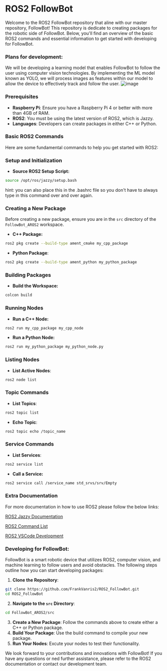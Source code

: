 # ROS2 FollowBot
Welcome to the ROS2 FollowBot repository that aline with our master repository, FollowBot! This repository
is dedicate to creating packages for the robotic side of FollowBot. Below, you'll find an overview of the basic ROS2 
commands and essential information to get started with developing for FollowBot.


### Plans for development:
We will be developing a learning model that enables FollowBot to follow the user using computer vision technologies. By implementing the ML model known as YOLO, we will process images as features within our model to allow the device to effectively track and follow the user.
![image](https://github.com/user-attachments/assets/7a8ff793-b6cc-4f62-8e2a-382b5d100884)

### Prerequisites
* **Raspberry Pi**: Ensure you have a Raspberry Pi 4 or better with more than 4GB of RAM.
* **ROS2**: You must be using the latest version of ROS2, which is Jazzy.
* **Languages**: Developers can create packages in either C++ or Python.

### Basic ROS2 Commands
Here are some fundamental commands to help you get started with ROS2:

### Setup and Initialization
* **Source ROS2 Setup Script:**
```bash
source /opt/ros/jazzy/setup.bash
```
hint: you can also place this in the .bashrc file so you don't have to always type in this command over and over again.

### Creating a New Package
Before creating a new package, ensure you are in the `src` directory of the `FollowBot_AROS2` workspace.

* **C++ Package:**
```bash
ros2 pkg create --build-type ament_cmake my_cpp_package
```

* **Python Package**:
```bash
ros2 pkg create --build-type ament_python my_python_package
```

### Building Packages
* **Build the Workspace:**
```bash
colcon build
```

### Running Nodes
* **Run a C++ Node:**
```bash
ros2 run my_cpp_package my_cpp_node
```
* **Run a Python Node:**
```bash
ros2 run my_python_package my_python_node.py
```

### Listing Nodes
* **List Active Nodes**:
```bash
ros2 node list
```

### Topic Commands
* **List Topics**:
```bash
ros2 topic list
```
* **Echo Topic**:
```bash
ros2 topic echo /topic_name
```

### Service Commands
* **List Services**:
```bash
ros2 service list
```
* **Call a Service:**
```bash
ros2 service call /service_name std_srvs/srv/Empty
```

### Extra Documentation
For more documentation in how to use ROS2 please follow the below links:

[ROS2 Jazzy Documentation](https://docs.ros.org/en/jazzy/Installation.html)

[ROS2 Command List](https://github.com/FrankVanris2/ROS2_FollowBot/blob/master/Documentation/ROS2_Important_Commands.md)

[ROS2 VSCode Development](https://github.com/FrankVanris2/ROS2_FollowBot/blob/master/Documentation/ROS2_VSCodeDev.md)

### Developing for FollowBot:
FollowBot is a smart robotic device that utilizes ROS2, computer vision, and machine learning to follow users and avoid obstacles.
The following steps outline how you can start developing packages:

1. **Clone the Repository**:
```bash
git clone https://github.com/FrankVanris2/ROS2_FollowBot.git
cd ROS2_FollowBot
```
2. **Navigate to the `src` Directory**:
```bash
cd FollowBot_AROS2/src
```
3. **Create a New Package**: Follow the commands above to create either a C++ or Python package.
4. **Build Your Package**: Use the build command to compile your new package.
5. **Run Your Nodes**: Excute your nodes to test their functionality.

We look forward to your contributions and innovations with FollowBot! If you have any questions or ned further assistance, please refer to the ROS2 documentation or contact our development team.

